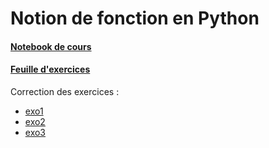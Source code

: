 # Notion de fonction en Python
#### [Notebook de cours](https://github.com/thfruchart/1nsi/blob/main/04/COURS_Fonctions.ipynb)
#### [Feuille d'exercices](https://github.com/thfruchart/1nsi/blob/main/04/EXERCICES-Fonctions.pdf)
Correction des exercices : 
* [exo1](https://github.com/thfruchart/1nsi/blob/main/04/04-Exo1.py)
* [exo2](https://github.com/thfruchart/1nsi/blob/main/04/04-Exo2.py)
* [exo3](https://github.com/thfruchart/1nsi/blob/main/04/04-Exo3.py)

